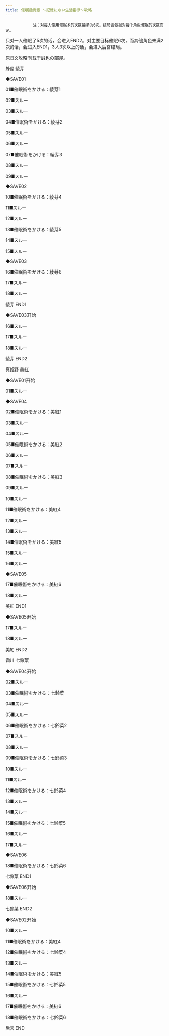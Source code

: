 ```yaml
---
title: 催眠艶魔帳 ～記憶にない生活指導～攻略
---
```


                注：对每人使用催眠术的次数最多为6次。结局会依据对每个角色催眠的次数而定。

只对一人催眠了5次的话，会进入END2。对主要目标催眠6次，而其他角色未满2次的话，会进入END1，3人3次以上的话，会进入后宫结局。

原日文攻略刊载于誠也の部屋。



蜂屋 綾芽



◆SAVE01

01■催眠術をかける：綾芽1

02■スルー

03■スルー

04■催眠術をかける：綾芽2

05■スルー

06■スルー

07■催眠術をかける：綾芽3

08■スルー

09■スルー

◆SAVE02

10■催眠術をかける：綾芽4

11■スルー

12■スルー

13■催眠術をかける：綾芽5

14■スルー

15■スルー

◆SAVE03

16■催眠術をかける：綾芽6

17■スルー

18■スルー



綾芽 END1



◆SAVE03开始

16■スルー

17■スルー

18■スルー



綾芽 END2



真姫野 美紅



◆SAVE01开始

01■スルー

◆SAVE04

02■催眠術をかける：美紅1

03■スルー

04■スルー

05■催眠術をかける：美紅2

06■スルー

07■スルー

08■催眠術をかける：美紅3

09■スルー

10■スルー

11■催眠術をかける：美紅4

12■スルー

13■スルー

14■催眠術をかける：美紅5

15■スルー

16■スルー

◆SAVE05

17■催眠術をかける：美紅6

18■スルー



美紅 END1



◆SAVE05开始

17■スルー

18■スルー



美紅 END2



霜川 七鈴菜



◆SAVE04开始

02■スルー

03■催眠術をかける：七鈴菜

04■スルー

05■スルー

06■催眠術をかける：七鈴菜2

07■スルー

08■スルー

09■催眠術をかける：七鈴菜3

10■スルー

11■スルー

12■催眠術をかける：七鈴菜4

13■スルー

14■スルー

15■催眠術をかける：七鈴菜5

16■スルー

17■スルー

◆SAVE06

18■催眠術をかける：七鈴菜6



七鈴菜 END1



◆SAVE06开始

18■スルー



七鈴菜 END2



◆SAVE02开始

10■スルー

11■催眠術をかける：美紅4

12■催眠術をかける：七鈴菜4

13■スルー

14■催眠術をかける：美紅5

15■催眠術をかける：七鈴菜5

16■スルー

17■催眠術をかける：美紅6

18■催眠術をかける：七鈴菜6



后宫 END


              

